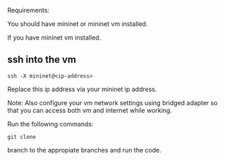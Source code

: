 Requirements:

You should have mininet or mininet vm installed.

If you have mininet vm installed.

## ssh into the vm

```
ssh -X mininet@<ip-address>
```
Replace this ip address via your mininet ip address. 

Note: Also configure your vm network settings using bridged adapter so that 
you can access both vm and internet while working.

Run the following commands:

```
git clone 

```

branch to the appropiate branches and run the code.
